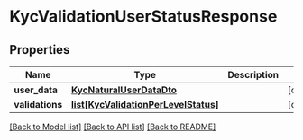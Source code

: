 # KycValidationUserStatusResponse

## Properties
Name | Type | Description | Notes
------------ | ------------- | ------------- | -------------
**user_data** | [**KycNaturalUserDataDto**](KycNaturalUserDataDto.md) |  | [optional] 
**validations** | [**list[KycValidationPerLevelStatus]**](KycValidationPerLevelStatus.md) |  | [optional] 

[[Back to Model list]](../README.md#documentation-for-models) [[Back to API list]](../README.md#documentation-for-api-endpoints) [[Back to README]](../README.md)


